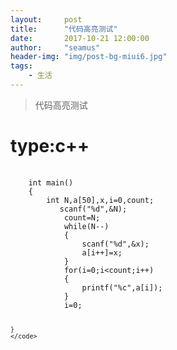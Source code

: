 ```yaml
---
layout:     post
title:      "代码高亮测试"
date:       2017-10-21 12:00:00
author:     "seamus"
header-img: "img/post-bg-miui6.jpg"
tags:
    - 生活
---
```


>代码高亮测试


<head>
    <link rel="stylesheet" type="text/css" href="/highlight/styles/vs2015.css">
    <script src="/highlight/highlight.pack.js"></script>
    <script>hljs.initHighlightingOnLoad();</script>
</head>
<h1>type:c++</h1>
<pre>
    <code class="c++">
    int main()
    {
        int N,a[50],x,i=0,count;
           scanf("%d",&N);
            count=N;
            while(N--)
            {
                scanf("%d",&x);
                a[i++]=x;
            }
            for(i=0;i&lt;count;i++)
            {
                printf("%c",a[i]);
            }
            i=0;


    }
    </code>
</pre>

